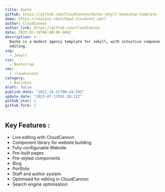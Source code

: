```yaml
---
title: Dante
github: https://github.com/CloudCannon/dante-jekyll-bookshop-template
demo: https://zealous-sketchpad.cloudvent.net/
author: CloudCannon
author_link: https://github.com/CloudCannon
date: 2023-02-19T00:00:00.000Z
description: >-
  Dante is a modern agency template for Jekyll, with intuitive component-based
  editing.
ssg:
  - Jekyll
css:
  - Bootstrap
cms:
  - cloudcannon
category:
  - Business
draft: false
publish_date: "2021-10-21T00:24:29Z"
update_date: "2023-07-13T01:28:12Z"
github_star: 1
github_fork: 1
---
```


## Key Features :

- Live editing with CloudCannon
- Component library for website building
- Fully configurable Website
- Pre-built pages
- Pre-styled components
- Blog
- Portfolio
- Staff and author system
- Optimised for editing in CloudCannon
- Search engine optimisation
